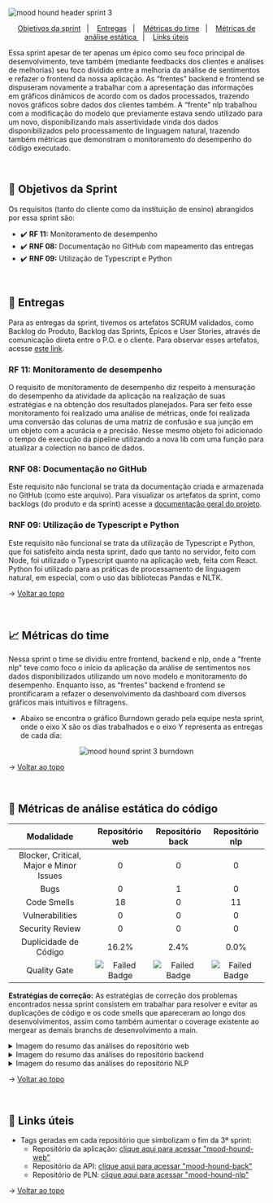 <span id="topo">

![mood hound header sprint 3](https://github.com/The-Bugger-Ducks/mood-hound-documentation/assets/79321198/6b59b4fd-d5d9-4d6b-ab09-f90791c75c2e)

<p align="center">
    <a href="#objetivos">Objetivos da sprint</a>  &nbsp |&nbsp &nbsp
    <a href="#entregas">Entregas</a> &nbsp |&nbsp &nbsp
    <a href="#metricas">Métricas do time</a> &nbsp |&nbsp &nbsp
    <a href="#analise">Métricas de análise estática </a> &nbsp |&nbsp &nbsp
    <a href="#links">Links úteis</a>
</p>

Essa sprint apesar de ter apenas um épico como seu foco principal de desenvolvimento, teve também (mediante feedbacks dos clientes e análises de melhorias) seu foco dividido entre a melhoria da análise de sentimentos e refazer o frontend da nossa aplicação. As “frentes” backend e frontend se dispuseram novamente a trabalhar com a apresentação das informações em gráficos dinâmicos de acordo com os dados processados, trazendo novos gráficos sobre dados dos clientes também.  A “frente” nlp trabalhou com a modificação do modelo que previamente estava sendo utilizado para um novo, disponibilizando mais assertividade vinda dos dados disponibilizados pelo processamento de linguagem natural, trazendo também métricas que demonstram o monitoramento do desempenho do código executado.

<br />

<span id="objetivos">
    
## :dart: Objetivos da Sprint
Os requisitos (tanto do cliente como da instituição de ensino) abrangidos por essa sprint são:

- :heavy_check_mark: **RF 11:** Monitoramento de desempenho
- :heavy_check_mark: **RNF 08:** Documentação no GitHub com mapeamento das entregas
- :heavy_check_mark: **RNF 09:** Utilização de Typescript e Python

<br />

<span id="entregas">
        
## 📲 Entregas
Para as entregas da sprint, tivemos os artefatos SCRUM validados, como Backlog do Produto, Backlog das Sprints, Épicos e User Stories, através de comunicação direta entre o P.O. e o cliente. Para observar esses artefatos, acesse [este link](https://github.com/The-Bugger-Ducks/mood-hound-documentation#backlogs).

### RF 11: Monitoramento de desempenho

O requisito de monitoramento de desempenho diz respeito à mensuração do desempenho da atividade da aplicação na realização de suas estratégias e na obtenção dos resultados planejados. Para ser feito esse monitoramento foi realizado uma análise de métricas, onde foi realizada uma conversão das colunas de uma matriz de confusão e sua junção em um objeto com a acurácia e a precisão. Nesse mesmo objeto foi adicionado o tempo de execução da pipeline utilizando a nova lib com uma função para atualizar a colection no banco de dados. 

### RNF 08: Documentação no GitHub

Este requisito não funcional se trata da documentação criada e armazenada no GitHub (como este arquivo). Para visualizar os artefatos da sprint, como backlogs (do produto e da sprint) acesse a [documentação geral do projeto](https://github.com/The-Bugger-Ducks/mood-hound-documentation).

### RNF 09: Utilização de Typescript e Python

Este requisito não funcional se trata da utilização de Typescript e Python, que foi satisfeito ainda nesta sprint, dado que tanto no servidor, feito com Node, foi utilizado o Typescript quanto na aplicação web, feita com React. Python foi utilizado para as práticas de processamento de linguagem natural, em especial, com o uso das bibliotecas Pandas e NLTK.

→ [Voltar ao topo](#topo)

<br />

<span id="metricas">
    
## :chart_with_upwards_trend: Métricas do time
Nessa sprint o time se dividiu entre frontend, backend e nlp, onde a "frente nlp" teve como foco o início da aplicação da análise de sentimentos nos dados disponibilizados utilizando um novo modelo e monitoramento do desempenho. Enquanto isso, as “frentes” backend e frontend se prontificaram a refazer o desenvolvimento da dashboard com diversos gráficos mais intuitivos e filtragens.
- Abaixo se encontra o gráfico Burndown gerado pela equipe nesta sprint, onde o eixo X são os dias trabalhados e o eixo Y representa as entregas de cada dia:
    
<div align="center">
    
<img alt="mood hound sprint 3 burndown" src="https://github.com/The-Bugger-Ducks/mood-hound-documentation/assets/79321198/fabe4784-e9d4-42f9-9677-c1dd1817a435">

</div>

→ [Voltar ao topo](#topo)

<br />

<span id="analise">

## 🐞 Métricas de análise estática do código

<div align="center">

|Modalidade                               | Repositório web| Repositório back|  Repositório nlp |
| :-------------------------------------: | :------------: | :-------------: | :--------------: |
| Blocker, Critical, Major e Minor Issues |       0        |        0        |        0         |
|                  Bugs                   |       0        |        1        |        0         |
|               Code Smells               |       18       |        0        |        11        |
|             Vulnerabilities             |       0        |        0        |        0         |
|             Security Review             |       0        |        0        |        0         |
|          Duplicidade de Código          |      16.2%     |       2.4%      |       0.0%       |
|              Quality Gate               | <img src="https://img.shields.io/badge/Failed-FECDCA?style=for-the-badge&logoColor=white" alt="Failed Badge"> | <img src="https://img.shields.io/badge/Failed-FECDCA?style=for-the-badge&logoColor=white" alt="Failed Badge"> | <img src="https://img.shields.io/badge/Failed-FECDCA?style=for-the-badge&logoColor=white" alt="Failed Badge"> |

</div>

**Estratégias de correção:** As estratégias de correção dos problemas encontrados nessa sprint consistem em trabalhar para resolver e evitar as duplicações de código e os code smells que apareceram ao longo dos desenvolvimentos, assim como também aumentar o coverage existente ao mergear as demais branchs de desenvolvimento a main.

<details>
<summary>Imagem do resumo das análises do repositório web</summary>

![image](https://github.com/The-Bugger-Ducks/mood-hound-documentation/assets/79321198/04d7bf4f-9c60-4fe2-ad9b-1167243f29ff)

</details>

<details>
<summary>Imagem do resumo das análises do repositório backend</summary>

![image](https://github.com/The-Bugger-Ducks/mood-hound-documentation/assets/79321198/540ba527-0228-4dbb-8a49-9d185c77b424)

</details>

<details>
<summary>Imagem do resumo das análises do repositório NLP</summary>

![image](https://github.com/The-Bugger-Ducks/mood-hound-documentation/assets/79321198/064221d6-3925-40cd-87d8-c039812635fa)

</details>

→ [Voltar ao topo](#topo)

<span id="links">

<br/>
    
## :link: Links úteis

- Tags geradas em cada repositório que simbolizam o fim da 3ª sprint:
  - Repositório da aplicação: [clique aqui para acessar "mood-hound-web"](https://github.com/The-Bugger-Ducks/mood-hound-web)
  - Repositório da API: [clique aqui para acessar "mood-hound-back"](https://github.com/The-Bugger-Ducks/mood-hound-back)
  - Repositório de PLN: [clique aqui para acessar "mood-hound-nlp"](https://github.com/The-Bugger-Ducks/mood-hound-nlp)

→ [Voltar ao topo](#topo)
